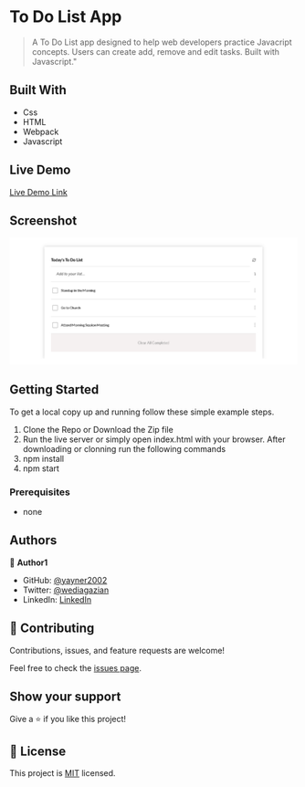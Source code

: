 # To Do List App

> A To Do List app designed to help web developers practice Javacript concepts. Users can create add, remove and edit tasks. Built with Javascript."
## Built With

- Css
- HTML
- Webpack
- Javascript
## Live Demo

[Live Demo Link](https://yayner2002.github.io/to-do-list-app/)

## Screenshot
![home page](app_screenshot.png?raw=true "home screenshot")
## Getting Started

To get a local copy up and running follow these simple example steps.
1. Clone the Repo or Download the Zip file
2. Run the live server or simply open index.html with your browser.
After downloading or clonning run the following commands
 1. npm install
 2. npm start


### Prerequisites
- none

## Authors

👤 **Author1**

- GitHub: [@yayner2002](https://github.com/yayner2002/)
- Twitter: [@wediagazian](https://twitter.com/wediagazian)
- LinkedIn: [LinkedIn](https://www.linkedin.com/in/yaynshet-medhin)

## 🤝 Contributing

Contributions, issues, and feature requests are welcome!

Feel free to check the [issues page](https://github.com/yayner2002/to-do-list-app/issues).

## Show your support

Give a ⭐️ if you like this project!

## 📝 License

This project is [MIT](./MIT.md) licensed.
